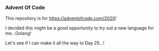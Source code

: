 ### Advent Of Code

This repository is for https://adventofcode.com/2020!

I decided this might be a good opportunity to try out a new language for me...Golang!

Let's see if I can make it all the way to Day 25...!